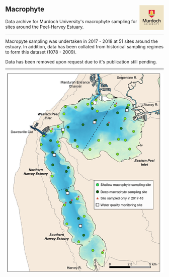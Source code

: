 ## Macrophyte  <img src="https://github.com/AquaticEcoDynamics/Peel_ARC/blob/master/Images/Logos/murdoch.png" width="77.5" height="77.5" align="right">

Data archive for Murdoch University's macrophyte sampling for sites around the Peel-Harvey Estuary.

---

Macropyte sampling was undertaken in 2017 - 2018 at 51 sites around the estuary. In addition, data has been collated from historical sampling regimes to form this dataset (1078 - 2009).


Data has been removed upon request due to it's publication still pending.

---


<img src="https://github.com/AquaticEcoDynamics/Peel_ARC/blob/master/Images/mac1.jpg">






